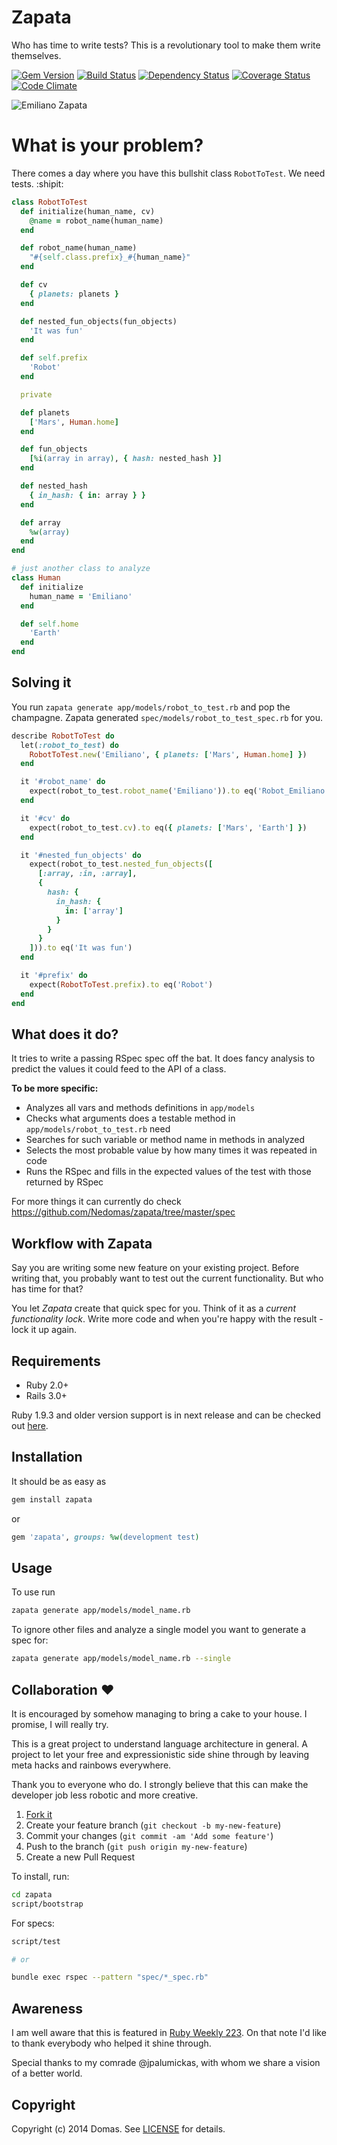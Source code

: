 # Zapata

Who has time to write tests? This is a revolutionary tool to make them write
themselves.

[![Gem Version](http://img.shields.io/gem/v/zapata.svg?style=flat)][rubygems]
[![Build Status](http://img.shields.io/travis/Nedomas/zapata.svg?style=flat)][travis]
[![Dependency Status](http://img.shields.io/gemnasium/Nedomas/zapata.svg?style=flat)][gemnasium]
[![Coverage Status](http://img.shields.io/coveralls/Nedomas/zapata/master.svg?style=flat)][coveralls]
[![Code Climate](http://img.shields.io/codeclimate/github/Nedomas/zapata.svg?style=flat)][codeclimate]

![Emiliano Zapata](https://cloud.githubusercontent.com/assets/1877286/3753719/af3bfec2-1814-11e4-8790-242c2b26a8e9.jpg)

# What is your problem?

There comes a day where you have this bullshit class ``RobotToTest``. We need
tests. :shipit:

```ruby
class RobotToTest
  def initialize(human_name, cv)
    @name = robot_name(human_name)
  end

  def robot_name(human_name)
    "#{self.class.prefix}_#{human_name}"
  end

  def cv
    { planets: planets }
  end

  def nested_fun_objects(fun_objects)
    'It was fun'
  end

  def self.prefix
    'Robot'
  end

  private

  def planets
    ['Mars', Human.home]
  end

  def fun_objects
    [%i(array in array), { hash: nested_hash }]
  end

  def nested_hash
    { in_hash: { in: array } }
  end

  def array
    %w(array)
  end
end

# just another class to analyze
class Human
  def initialize
    human_name = 'Emiliano'
  end

  def self.home
    'Earth'
  end
end
```

## Solving it

You run ``zapata generate app/models/robot_to_test.rb`` and pop the champagne.
Zapata generated ``spec/models/robot_to_test_spec.rb`` for you.

```ruby
describe RobotToTest do
  let(:robot_to_test) do
    RobotToTest.new('Emiliano', { planets: ['Mars', Human.home] })
  end

  it '#robot_name' do
    expect(robot_to_test.robot_name('Emiliano')).to eq('Robot_Emiliano')
  end

  it '#cv' do
    expect(robot_to_test.cv).to eq({ planets: ['Mars', 'Earth'] })
  end

  it '#nested_fun_objects' do
    expect(robot_to_test.nested_fun_objects([
      [:array, :in, :array],
      {
        hash: {
          in_hash: {
            in: ['array']
          }
        }
      }
    ])).to eq('It was fun')
  end

  it '#prefix' do
    expect(RobotToTest.prefix).to eq('Robot')
  end
end
```

## What does it do?

It tries to write a passing RSpec spec off the bat. It does fancy analysis
to predict the values it could feed to the API of a class.

__To be more specific:__
- Analyzes all vars and methods definitions in ``app/models``
- Checks what arguments does a testable method in ``app/models/robot_to_test.rb`` need
- Searches for such variable or method name in methods in analyzed
- Selects the most probable value by how many times it was repeated in code
- Runs the RSpec and fills in the expected values of the test with those returned by RSpec

For more things it can currently do check
https://github.com/Nedomas/zapata/tree/master/spec

## Workflow with Zapata

Say you are writing some new feature on your existing project.
Before writing that, you probably want to test out the current functionality.
But who has time for that?

You let *Zapata* create that quick spec for you.
Think of it as a *current functionality lock*.
Write more code and when you're happy with the result - lock it up again.

## Requirements

- Ruby 2.0+
- Rails 3.0+

Ruby 1.9.3 and older version support is in next release and can be checked out [here](https://github.com/Nedomas/zapata/issues/2).

## Installation

It should be as easy as
```sh
gem install zapata
```

or

```ruby
gem 'zapata', groups: %w(development test)
```

## Usage

To use run
```sh
zapata generate app/models/model_name.rb
```

To ignore other files and analyze a single model you want to generate a spec for:
```sh
zapata generate app/models/model_name.rb --single
```

## Collaboration :heart:

It is encouraged by somehow managing to bring a cake to your house. I promise,
I will really try.

This is a great project to understand language architecture in general. A
project to let your free and expressionistic side shine through by leaving meta
hacks and rainbows everywhere.

Thank you to everyone who do. I strongly believe that this can make the
developer job less robotic and more creative.

1. [Fork it](https://github.com/Nedomas/zapata/fork)
2. Create your feature branch (`git checkout -b my-new-feature`)
3. Commit your changes (`git commit -am 'Add some feature'`)
4. Push to the branch (`git push origin my-new-feature`)
5. Create a new Pull Request

To install, run:
```sh
cd zapata
script/bootstrap
```

For specs:

```sh
script/test

# or

bundle exec rspec --pattern "spec/*_spec.rb"
```

## Awareness

I am well aware that this is featured in [Ruby Weekly 223](http://rubyweekly.com/issues/223).
On that note I'd like to thank everybody who helped it shine through.

Special thanks to my comrade @jpalumickas, with whom we share a vision of a better world.

## Copyright
Copyright (c) 2014 Domas.
See [LICENSE](LICENSE) for details.

[rubygems]: https://rubygems.org/gems/zapata
[travis]: http://travis-ci.org/Nedomas/zapata
[gemnasium]: https://gemnasium.com/Nedomas/zapata
[coveralls]: https://coveralls.io/r/Nedomas/zapata
[codeclimate]: https://codeclimate.com/github/Nedomas/zapata
